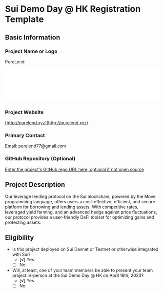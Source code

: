 # Sui Demo Day @ HK Registration Template

## Basic Information

### Project Name or Logo

PureLend
<p align="center">
    <img src="../assets/PureLendLogo.png">
</p> 

### Project Website

[http://purelend.xyz](http://purelend.xyz)

### Primary Contact

Email: purelend77@gmail.com

### GitHub Repository (Optional)

[Enter the project's GitHub repo URL here, optional if not open source](https://github.com/Purelend-xyz/PureLend-contract)

## Project Description 

Our leverage lending protocol on the Sui blockchain, powered by the Move programming language, offers users a cost-effective, efficient, and secure platform for borrowing and lending assets. With competitive rates, leveraged yield farming, and an advanced hedge against price fluctuations, our protocol provides a user-friendly DeFi toolset for optimizing gains and protecting assets.
 
## Eligibility

- Is this project deployed on Sui Devnet or Testnet or otherwise integrated with Sui?
    - [√] Yes
    - [ ] No
- Will, at least, one of your team members be able to present your team project in-person at the Sui Demo Day @ HK on April 16th, 2023?
    - [√] Yes
    - [ ] No